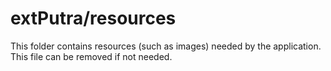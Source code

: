 # extPutra/resources

This folder contains resources (such as images) needed by the application. This file can
be removed if not needed.
